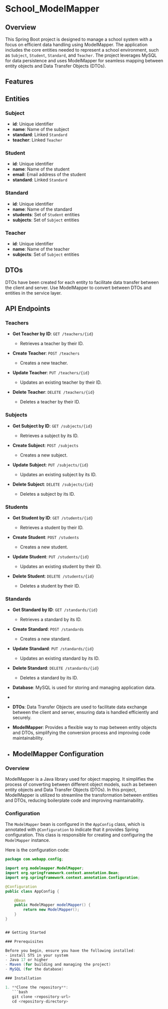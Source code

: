 # School_ModelMapper

## Overview

This Spring Boot project is designed to manage a school system with a focus on efficient data handling using ModelMapper. The application includes the core entities needed to represent a school environment, such as `Subject`, `Student`, `Standard`, and `Teacher`. The project leverages MySQL for data persistence and uses ModelMapper for seamless mapping between entity objects and Data Transfer Objects (DTOs).

## Features

## Entities

### Subject

- **id**: Unique identifier
- **name**: Name of the subject
- **standard**: Linked `Standard`
- **teacher**: Linked `Teacher`

### Student

- **id**: Unique identifier
- **name**: Name of the student
- **email**: Email address of the student
- **standard**: Linked `Standard`

### Standard

- **id**: Unique identifier
- **name**: Name of the standard
- **students**: Set of `Student` entities
- **subjects**: Set of `Subject` entities

### Teacher

- **id**: Unique identifier
- **name**: Name of the teacher
- **subjects**: Set of `Subject` entities

## DTOs

DTOs have been created for each entity to facilitate data transfer between the client and server. Use ModelMapper to convert between DTOs and entities in the service layer.

## API Endpoints

### Teachers

- **Get Teacher by ID**: `GET /teachers/{id}`
  - Retrieves a teacher by their ID.

- **Create Teacher**: `POST /teachers`
  - Creates a new teacher.

- **Update Teacher**: `PUT /teachers/{id}`
  - Updates an existing teacher by their ID.

- **Delete Teacher**: `DELETE /teachers/{id}`
  - Deletes a teacher by their ID.

### Subjects

- **Get Subject by ID**: `GET /subjects/{id}`
  - Retrieves a subject by its ID.

- **Create Subject**: `POST /subjects`
  - Creates a new subject.

- **Update Subject**: `PUT /subjects/{id}`
  - Updates an existing subject by its ID.

- **Delete Subject**: `DELETE /subjects/{id}`
  - Deletes a subject by its ID.

### Students

- **Get Student by ID**: `GET /students/{id}`
  - Retrieves a student by their ID.

- **Create Student**: `POST /students`
  - Creates a new student.

- **Update Student**: `PUT /students/{id}`
  - Updates an existing student by their ID.

- **Delete Student**: `DELETE /students/{id}`
  - Deletes a student by their ID.

### Standards

- **Get Standard by ID**: `GET /standards/{id}`
  - Retrieves a standard by its ID.

- **Create Standard**: `POST /standards`
  - Creates a new standard.

- **Update Standard**: `PUT /standards/{id}`
  - Updates an existing standard by its ID.

- **Delete Standard**: `DELETE /standards/{id}`
  - Deletes a standard by its ID.

- **Database**: MySQL is used for storing and managing application data.
- 
- **DTOs**: Data Transfer Objects are used to facilitate data exchange between the client and server, ensuring data is handled efficiently and securely.
- **ModelMapper**: Provides a flexible way to map between entity objects and DTOs, simplifying the conversion process and improving code maintainability.

- ## ModelMapper Configuration

### Overview

ModelMapper is a Java library used for object mapping. It simplifies the process of converting between different object models, such as between entity objects and Data Transfer Objects (DTOs). In this project, ModelMapper is utilized to streamline the transformation between entities and DTOs, reducing boilerplate code and improving maintainability.

### Configuration

The `ModelMapper` bean is configured in the `AppConfig` class, which is annotated with `@Configuration` to indicate that it provides Spring configuration. This class is responsible for creating and configuring the `ModelMapper` instance.

Here is the configuration code:

```java
package com.webapp.config;

import org.modelmapper.ModelMapper;
import org.springframework.context.annotation.Bean;
import org.springframework.context.annotation.Configuration;

@Configuration
public class AppConfig {

    @Bean
    public ModelMapper modelMapper() {
        return new ModelMapper();
    }
}


## Getting Started

### Prerequisites

Before you begin, ensure you have the following installed:
- install STS in your system
- Java 17 or higher
- Maven (for building and managing the project)
- MySQL (for the database)

### Installation

1. **Clone the repository**:
   ```bash
   git clone <repository-url>
   cd <repository-directory>
